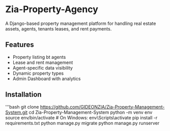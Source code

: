 # Zia-Property-Agency

A Django-based property management platform for handling real estate assets, agents, tenants leases, and rent payments.

## Features
- Property listing bt agents
- Lease and rent management
- Agent-specific data visibility
- Dynamic property types
- Admin Dashboard with analytics

## Installation

'''bash
git clone https://github.com/GIDEONZIA/Zia-Property-Management-System.git
cd Zia-Property-Management-System
python -m venv env
source env/bin/activate  # On Windows: env\Scripts\activate
pip install -r requirements.txt
python manage.py migrate
python manage.py runserver
